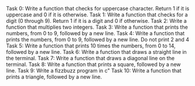 Task 0: Write a function that checks for uppercase character. Return 1 if it is uppercase and 0 if it is otherwise.
Task 1: Write a function that checks for a digit (0 through 9). Return 1 if it is a digit and 0 if otherwise.
Task 2: Write a function that multiplies two integers.
Task 3: Write a function that prints the numbers, from 0 to 9, followed by a new line.
Task 4: Write a function that prints the numbers, from 0 to 9, followed by a new line. Do not print 2 and 4
Task 5: Write a function that prints 10 times the numbers, from 0 to 14, followed by a new line.
Task 6: Write a function that draws a straight line in the terminal.
Task 7: Write a function that draws a diagonal line on the terminal.
Task 8: Write a function that prints a square, followed by a new line.
Task 9: Write a fizzbuzz program in c"
Task 10: Write a function that prints a triangle, followed by a new line.

